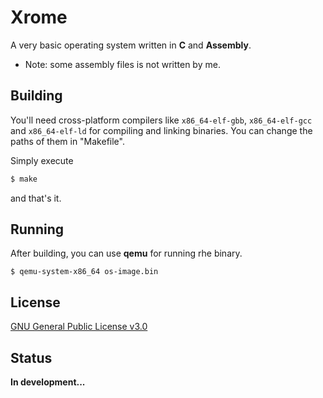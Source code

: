 # Xrome
A very basic operating system written in **C** and **Assembly**. 

- Note: some assembly files is not written by me.

## Building

You'll need cross-platform compilers like ``x86_64-elf-gbb``, ``x86_64-elf-gcc`` and ``x86_64-elf-ld`` for compiling and linking binaries. You can change the paths of them in "Makefile".

Simply execute
```s
$ make
```
and that's it.

## Running

After building, you can use **qemu** for running rhe binary.

```
$ qemu-system-x86_64 os-image.bin
```

## License
[GNU General Public License v3.0](LICENSE)

## Status
**In development...**
